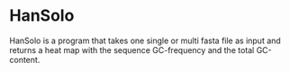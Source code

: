 # HanSolo

HanSolo is a program that takes one single or multi fasta file as input and returns a heat map with the sequence GC-frequency and the total GC-content. 

